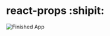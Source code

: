 # react-props :shipit:

![Finished App](https://photos.google.com/album/AF1QipPvlm5DvBzk_CjdIi8mgUGdzi5pOSmqRztau7YJ/photo/AF1QipN_5bxVtKbfCdceNsEFKHXNGaiWM2YbNRkJi5q1)
